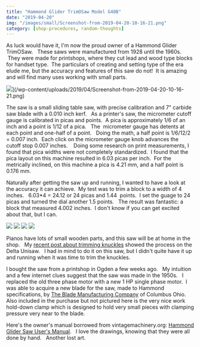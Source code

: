 ```yaml
---
title: "Hammond Glider TrimOSaw Model G40B"
date: "2019-04-20"
img: "/images/small/Screenshot-from-2019-04-20-10-16-21.png"
category: [shop-procedures, random-thoughts]
---
```


As luck would have it, I'm now the proud owner of a Hammond Glider TrimOSaw.   These saws were manufactured from 1928 until the 1960s.   They were made for printshops, where they cut lead and wood type blocks for handset type.  The particulars of creating and setting type of the era elude me, but the accuracy and features of this saw do not!  It is amazing and will find many uses working with small parts.

![](/images/medium/Screenshot-from-2019-04-20-10-16-21-1024x485.png)](/wp-content/uploads/2019/04/Screenshot-from-2019-04-20-10-16-21.png)

The saw is a small sliding table saw, with precise calibration and 7" carbide saw blade with a 0.010 inch kerf.   As a printer's saw, the micrometer cutoff gauge is calibrated in picas and points.  A pica is approximately 1/6 of an inch and a point is 1/12 of a pica.   The  micrometer gauge has detents at each point and one-half of a point.   Doing the math, a half point is 1/6/12/2 = 0.007 inch.  Each click on the micrometer gauge knob advances the cutoff stop 0.007 inches.    Doing some research on print measurements, I found that pica widths were not completely standardized.  I found that the pica layout on this machine resulted in 6.03 picas per inch.  For the metrically inclined, on this machine a pica is 4.21 mm, and a half point is 0.176 mm.

Naturally after getting the saw up and running, I wanted to have a look at the accuracy it can achieve.  My test was to trim a block to a width of 4 inches.   6.03\*4 = 24.12 or 24 picas and 1.44  points.  I set the guage to 24 picas and turned the dial another 1.5 points.   The result was fantastic: a block that measured 4.002 inches.  I don't know if you can get excited about that, but I can.

![](/images/medium/2019-04-20-10.00.27-300x225.jpg)
![](/images/medium/2019-04-20-10.00.38-300x225.jpg)
![](/images/medium/2019-04-20-10.00.48-300x225.jpg)
![](/images/medium/2019-04-20-10.01.43-300x225.jpg)

Pianos have lots of small wooden parts, and this saw will be at home in the shop.   My [recent post about trimming knuckles](/blog/knuckle-trimming/) showed the process on the Delta Unisaw.   I had in mind to do it on this saw, but I didn't quite have it up and running when it was time to trim the knuckles.

I bought the saw from a printshop in Ogden a few weeks ago.   My intuition and a few internet clues suggest that the saw was made in the 1950s.   I replaced the old three phase motor with a new 1 HP single phase motor.  I was able to acquire a new blade for the saw, made to Hammond specifications, by [The Blade Manufacturing Company](http://www.blademfg.com/carbide-tipped-printers-saw-blades/) of Columbus Ohio.  Also included in the purchase but not pictured here is the very nice work hold-down clamp which is designed to hold very small pieces with clamping pressure very near to the blade.

Here's the owner's manual borrowed from vintagemachinery.org: [Hammond Glider Saw User's Manual](https://www.dropbox.com/s/mh22sjwyhmgq1o2/1727.pdf?dl=0).   I love the drawings, knowing that they were all done by hand.   Another lost art.

